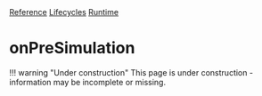<div class="ompdoc-reference-breadcrumbs">
<a href="../../../">Reference</a>
<a href="../../">Lifecycles</a>
<a href="../">Runtime</a>
</div>

# onPreSimulation

!!! warning "Under construction"
    This page is under construction - information may be incomplete or missing.
